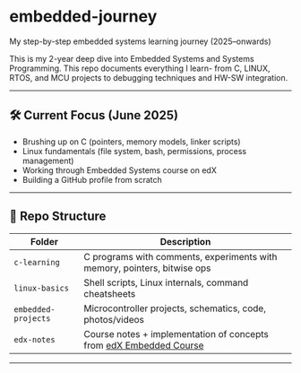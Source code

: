 # embedded-journey
My step-by-step embedded systems learning journey (2025–onwards)

This is my 2-year deep dive into Embedded Systems and Systems Programming. This repo documents everything I learn- from C, LINUX, RTOS, and MCU projects to debugging techniques and HW-SW integration.

---

## 🛠️ Current Focus (June 2025)
- Brushing up on C (pointers, memory models, linker scripts)
- Linux fundamentals (file system, bash, permissions, process management)
- Working through Embedded Systems course on edX
- Building a GitHub profile from scratch

---

## 📁 Repo Structure

| Folder | Description |
|--------|-------------|
| `c-learning` | C programs with comments, experiments with memory, pointers, bitwise ops |
| `linux-basics` | Shell scripts, Linux internals, command cheatsheets |
| `embedded-projects` | Microcontroller projects, schematics, code, photos/videos |
| `edx-notes` | Course notes + implementation of concepts from [edX Embedded Course](https://www.edx.org/course/embedded-systems-shape-the-world) |

---


